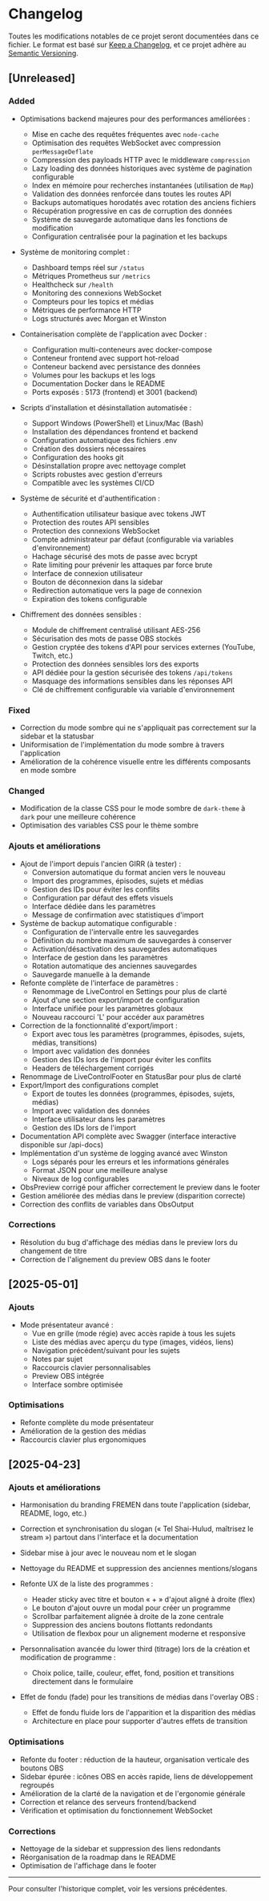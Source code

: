 # Changelog

Toutes les modifications notables de ce projet seront documentées dans ce fichier.
Le format est basé sur [Keep a Changelog](https://keepachangelog.com/fr/1.0.0/),
et ce projet adhère au [Semantic Versioning](https://semver.org/lang/fr/).

## [Unreleased]

### Added
- Optimisations backend majeures pour des performances améliorées :
  - Mise en cache des requêtes fréquentes avec `node-cache`
  - Optimisation des requêtes WebSocket avec compression `perMessageDeflate`
  - Compression des payloads HTTP avec le middleware `compression`
  - Lazy loading des données historiques avec système de pagination configurable
  - Index en mémoire pour recherches instantanées (utilisation de `Map`)
  - Validation des données renforcée dans toutes les routes API
  - Backups automatiques horodatés avec rotation des anciens fichiers
  - Récupération progressive en cas de corruption des données
  - Système de sauvegarde automatique dans les fonctions de modification
  - Configuration centralisée pour la pagination et les backups

- Système de monitoring complet :
  - Dashboard temps réel sur `/status`
  - Métriques Prometheus sur `/metrics`
  - Healthcheck sur `/health`
  - Monitoring des connexions WebSocket
  - Compteurs pour les topics et médias
  - Métriques de performance HTTP
  - Logs structurés avec Morgan et Winston
- Containerisation complète de l'application avec Docker :
  - Configuration multi-conteneurs avec docker-compose
  - Conteneur frontend avec support hot-reload
  - Conteneur backend avec persistance des données
  - Volumes pour les backups et les logs
  - Documentation Docker dans le README
  - Ports exposés : 5173 (frontend) et 3001 (backend)
- Scripts d'installation et désinstallation automatisée :
  - Support Windows (PowerShell) et Linux/Mac (Bash)
  - Installation des dépendances frontend et backend
  - Configuration automatique des fichiers .env
  - Création des dossiers nécessaires
  - Configuration des hooks git
  - Désinstallation propre avec nettoyage complet
  - Scripts robustes avec gestion d'erreurs
  - Compatible avec les systèmes CI/CD
- Système de sécurité et d'authentification :
  - Authentification utilisateur basique avec tokens JWT
  - Protection des routes API sensibles
  - Protection des connexions WebSocket
  - Compte administrateur par défaut (configurable via variables d'environnement)
  - Hachage sécurisé des mots de passe avec bcrypt
  - Rate limiting pour prévenir les attaques par force brute
  - Interface de connexion utilisateur
  - Bouton de déconnexion dans la sidebar
  - Redirection automatique vers la page de connexion
  - Expiration des tokens configurable
- Chiffrement des données sensibles :
  - Module de chiffrement centralisé utilisant AES-256
  - Sécurisation des mots de passe OBS stockés
  - Gestion cryptée des tokens d'API pour services externes (YouTube, Twitch, etc.)
  - Protection des données sensibles lors des exports
  - API dédiée pour la gestion sécurisée des tokens `/api/tokens`
  - Masquage des informations sensibles dans les réponses API
  - Clé de chiffrement configurable via variable d'environnement

### Fixed
- Correction du mode sombre qui ne s'appliquait pas correctement sur la sidebar et la statusbar
- Uniformisation de l'implémentation du mode sombre à travers l'application
- Amélioration de la cohérence visuelle entre les différents composants en mode sombre

### Changed
- Modification de la classe CSS pour le mode sombre de `dark-theme` à `dark` pour une meilleure cohérence
- Optimisation des variables CSS pour le thème sombre

### Ajouts et améliorations
- Ajout de l'import depuis l'ancien GIRR (à tester) :
  - Conversion automatique du format ancien vers le nouveau
  - Import des programmes, épisodes, sujets et médias
  - Gestion des IDs pour éviter les conflits
  - Configuration par défaut des effets visuels
  - Interface dédiée dans les paramètres
  - Message de confirmation avec statistiques d'import
- Système de backup automatique configurable :
  - Configuration de l'intervalle entre les sauvegardes
  - Définition du nombre maximum de sauvegardes à conserver
  - Activation/désactivation des sauvegardes automatiques
  - Interface de gestion dans les paramètres
  - Rotation automatique des anciennes sauvegardes
  - Sauvegarde manuelle à la demande
- Refonte complète de l'interface de paramètres :
  - Renommage de LiveControl en Settings pour plus de clarté
  - Ajout d'une section export/import de configuration
  - Interface unifiée pour les paramètres globaux
  - Nouveau raccourci 'L' pour accéder aux paramètres
- Correction de la fonctionnalité d'export/import :
  - Export avec tous les paramètres (programmes, épisodes, sujets, médias, transitions)
  - Import avec validation des données
  - Gestion des IDs lors de l'import pour éviter les conflits
  - Headers de téléchargement corrigés
- Renommage de LiveControlFooter en StatusBar pour plus de clarté
- Export/Import des configurations complet
  - Export de toutes les données (programmes, épisodes, sujets, médias)
  - Import avec validation des données
  - Interface utilisateur dans les paramètres
  - Gestion des IDs lors de l'import
- Documentation API complète avec Swagger (interface interactive disponible sur /api-docs)
- Implémentation d'un système de logging avancé avec Winston
  - Logs séparés pour les erreurs et les informations générales
  - Format JSON pour une meilleure analyse
  - Niveaux de log configurables
- ObsPreview corrigé pour afficher correctement le preview dans le footer
- Gestion améliorée des médias dans le preview (disparition correcte)
- Correction des conflits de variables dans ObsOutput

### Corrections
- Résolution du bug d'affichage des médias dans le preview lors du changement de titre
- Correction de l'alignement du preview OBS dans le footer

## [2025-05-01]
### Ajouts
- Mode présentateur avancé :
  - Vue en grille (mode régie) avec accès rapide à tous les sujets
  - Liste des médias avec aperçu du type (images, vidéos, liens)
  - Navigation précédent/suivant pour les sujets
  - Notes par sujet
  - Raccourcis clavier personnalisables
  - Preview OBS intégrée
  - Interface sombre optimisée

### Optimisations
- Refonte complète du mode présentateur
- Amélioration de la gestion des médias
- Raccourcis clavier plus ergonomiques

## [2025-04-23]
### Ajouts et améliorations
- Harmonisation du branding FREMEN dans toute l'application (sidebar, README, logo, etc.)
- Correction et synchronisation du slogan (« Tel Shai-Hulud, maîtrisez le stream ») partout dans l'interface et la documentation
- Sidebar mise à jour avec le nouveau nom et le slogan
- Nettoyage du README et suppression des anciennes mentions/slogans

- Refonte UX de la liste des programmes :
  - Header sticky avec titre et bouton « + » d'ajout aligné à droite (flex)
  - Le bouton d'ajout ouvre un modal pour créer un programme
  - Scrollbar parfaitement alignée à droite de la zone centrale
  - Suppression des anciens boutons flottants redondants
  - Utilisation de flexbox pour un alignement moderne et responsive

- Personnalisation avancée du lower third (titrage) lors de la création et modification de programme :
  - Choix police, taille, couleur, effet, fond, position et transitions directement dans le formulaire

- Effet de fondu (fade) pour les transitions de médias dans l'overlay OBS :
  - Effet de fondu fluide lors de l'apparition et la disparition des médias
  - Architecture en place pour supporter d'autres effets de transition

### Optimisations
- Refonte du footer : réduction de la hauteur, organisation verticale des boutons OBS
- Sidebar épurée : icônes OBS en accès rapide, liens de développement regroupés
- Amélioration de la clarté de la navigation et de l'ergonomie générale
- Correction et relance des serveurs frontend/backend
- Vérification et optimisation du fonctionnement WebSocket

### Corrections
- Nettoyage de la sidebar et suppression des liens redondants
- Réorganisation de la roadmap dans le README
- Optimisation de l'affichage dans le footer

---

Pour consulter l'historique complet, voir les versions précédentes.

